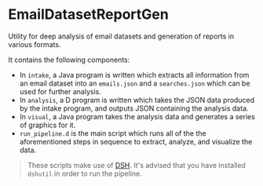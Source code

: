 # EmailDatasetReportGen
Utility for deep analysis of email datasets and generation of reports in various formats.

It contains the following components:

- In `intake`, a Java program is written which extracts all information from an email dataset into an `emails.json` and a `searches.json` which can be used for further analysis.
- In `analysis`, a D program is written which takes the JSON data produced by the intake program, and outputs JSON containing the analysis data.
- In `visual`, a Java program takes the analysis data and generates a series of graphics for it.
- `run_pipeline.d` is the main script which runs all of the the aforementioned steps in sequence to extract, analyze, and visualize the data.

> These scripts make use of [DSH](https://code.dlang.org/packages/dsh). It's advised that you have installed `dshutil` in order to run the pipeline.
